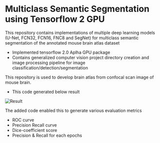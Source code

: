 # Multiclass Semantic Segmentation using Tensorflow 2 GPU

This repository contains implementations of multiple deep learning models (U-Net, FCN32, FCN16, FNC8 and SegNet) for multiclass semantic segmentation of the annotated mouse brain atlas dataset
- Implemented tensorflow 2.0 Aplha GPU package
- Contains generalized computer vision project directory creation and image processing pipeline for image classification/detection/segmentation

This repository is used to develop brain atlas from confocal scan image of mouse brain.
- This code generated below result

![Result](https://github.com/boguss1225/Multiclass-Semantic-Segmentation-CamVid/blob/master/screenshots/result1.jpg)

The added code enabled this to generate various evaluation metrics
- ROC curve
- Precision Recall curve
- Dice-coefficient score
- Precision & Recall for each epochs
